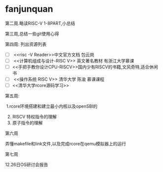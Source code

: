 # fanjunquan

第二周.略读RISC-V 1-8PART,小总结

第三周,总结一些git使用心得

第四周: 列出资源列表

- [ ] ​		<<risc -V Reader>>中文官方文档   包云岗
- [ ] ​       <<计算机组成与设计-RISC V>> 英文著名教材  有浙江大学慕课
- [ ] ​     <<手把手教你设计CPU-RISCV>>国内少有RISCV的书籍,文风奇特,适合休闲书
- [ ] ​     <<操作系统 RISC V>>  清华大学 陈渝  慕课课程
- [ ] <<清华大学rcore源码学习>>

第五周:

​	1.rcore环境搭建和建立最小内核以及openSBI的

2. RISCV 特权指令的理解
3. 原子指令的理解

第六周

弄懂makefile和link文件,以及完成rcore在qemu模拟器上的运行

第七周

12.26日OS研讨会报告